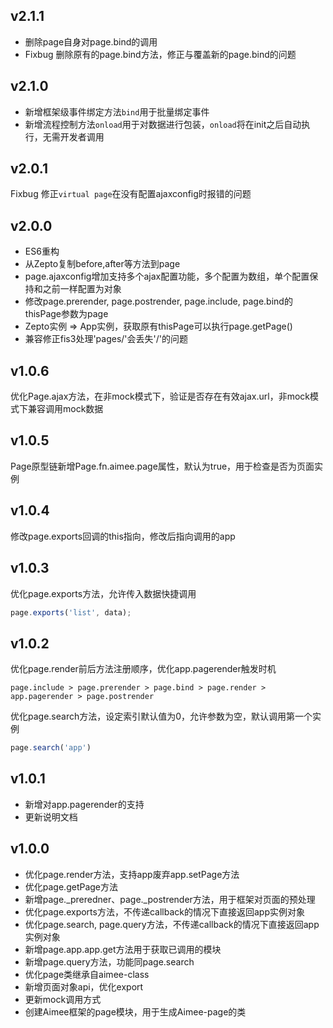 v2.1.1
---
* 删除page自身对page.bind的调用
* Fixbug 删除原有的page.bind方法，修正与覆盖新的page.bind的问题

v2.1.0
---
* 新增框架级事件绑定方法``bind``用于批量绑定事件
* 新增流程控制方法``onload``用于对数据进行包装，``onload``将在init之后自动执行，无需开发者调用

v2.0.1
---
Fixbug 修正``virtual page``在没有配置ajaxconfig时报错的问题

v2.0.0
---
* ES6重构
* 从Zepto复制before,after等方法到page
* page.ajaxconfig增加支持多个ajax配置功能，多个配置为数组，单个配置保持和之前一样配置为对象
* 修改page.prerender, page.postrender, page.include, page.bind的thisPage参数为page
* Zepto实例 => App实例，获取原有thisPage可以执行page.getPage()
* 兼容修正fis3处理'pages/'会丢失'/'的问题

v1.0.6
---
优化Page.ajax方法，在非mock模式下，验证是否存在有效ajax.url，非mock模式下兼容调用mock数据

v1.0.5
---
Page原型链新增Page.fn.aimee.page属性，默认为true，用于检查是否为页面实例

v1.0.4
---
修改page.exports回调的this指向，修改后指向调用的app

v1.0.3
---
优化page.exports方法，允许传入数据快捷调用
```javascript
page.exports('list', data);
```


v1.0.2
---
优化page.render前后方法注册顺序，优化app.pagerender触发时机  
```
page.include > page.prerender > page.bind > page.render > app.pagerender > page.postrender
```   
优化page.search方法，设定索引默认值为0，允许参数为空，默认调用第一个实例
```javascript
page.search('app')
```


v1.0.1
---
* 新增对app.pagerender的支持
* 更新说明文档


v1.0.0
---
* 优化page.render方法，支持app废弃app.setPage方法
* 优化page.getPage方法
* 新增page._preredner、page._postrender方法，用于框架对页面的预处理
* 优化page.exports方法，不传递callback的情况下直接返回app实例对象
* 优化page.search,  page.query方法，不传递callback的情况下直接返回app实例对象
* 新增page.app.app.get方法用于获取已调用的模块
* 新增page.query方法，功能同page.search
* 优化page类继承自aimee-class
* 新增页面对象api，优化export
* 更新mock调用方式
* 创建Aimee框架的page模块，用于生成Aimee-page的类
